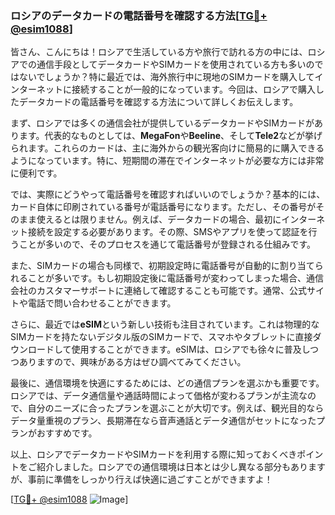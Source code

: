 ### ロシアのデータカードの電話番号を確認する方法[[TG💪+ @esim1088](https://t.me/s/esim1088)]

皆さん、こんにちは！ロシアで生活している方や旅行で訪れる方の中には、ロシアでの通信手段としてデータカードやSIMカードを使用されている方も多いのではないでしょうか？特に最近では、海外旅行中に現地のSIMカードを購入してインターネットに接続することが一般的になっています。今回は、ロシアで購入したデータカードの電話番号を確認する方法について詳しくお伝えします。

まず、ロシアでは多くの通信会社が提供しているデータカードやSIMカードがあります。代表的なものとしては、**MegaFon**や**Beeline**、そして**Tele2**などが挙げられます。これらのカードは、主に海外からの観光客向けに簡易的に購入できるようになっています。特に、短期間の滞在でインターネットが必要な方には非常に便利です。

では、実際にどうやって電話番号を確認すればいいのでしょうか？基本的には、カード自体に印刷されている番号が電話番号になります。ただし、その番号がそのまま使えるとは限りません。例えば、データカードの場合、最初にインターネット接続を設定する必要があります。その際、SMSやアプリを使って認証を行うことが多いので、そのプロセスを通じて電話番号が登録される仕組みです。

また、SIMカードの場合も同様で、初期設定時に電話番号が自動的に割り当てられることが多いです。もし初期設定後に電話番号が変わってしまった場合、通信会社のカスタマーサポートに連絡して確認することも可能です。通常、公式サイトや電話で問い合わせることができます。

さらに、最近では**eSIM**という新しい技術も注目されています。これは物理的なSIMカードを持たないデジタル版のSIMカードで、スマホやタブレットに直接ダウンロードして使用することができます。eSIMは、ロシアでも徐々に普及しつつありますので、興味がある方はぜひ調べてみてください。

最後に、通信環境を快適にするためには、どの通信プランを選ぶかも重要です。ロシアでは、データ通信量や通話時間によって価格が変わるプランが主流なので、自分のニーズに合ったプランを選ぶことが大切です。例えば、観光目的ならデータ量重視のプラン、長期滞在なら音声通話とデータ通信がセットになったプランがおすすめです。

以上、ロシアでデータカードやSIMカードを利用する際に知っておくべきポイントをご紹介しました。ロシアでの通信環境は日本とは少し異なる部分もありますが、事前に準備をしっかり行えば快適に過ごすことができますよ！

[[TG💪+ @esim1088](https://t.me/s/esim1088) ![Image](https://i.postimg.cc/Y0z9fWf4/image.png)]